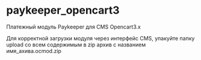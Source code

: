 # paykeeper_opencart3
Платежный модуль Paykeeper для CMS Opencart3.x

Для корректной загрузки модуля через интерфейс CMS, упакуйте папку upload со всем содержимым в  zip архив с названием имя_ахива.ocmod.zip
